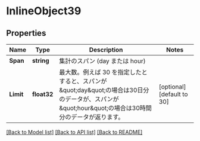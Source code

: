# InlineObject39

## Properties

Name | Type | Description | Notes
------------ | ------------- | ------------- | -------------
**Span** | **string** | 集計のスパン (day または hour) | 
**Limit** | **float32** | 最大数。例えば 30 を指定したとすると、スパンが\&quot;day\&quot;の場合は30日分のデータが、スパンが\&quot;hour\&quot;の場合は30時間分のデータが返ります。 | [optional] [default to 30]

[[Back to Model list]](../README.md#documentation-for-models) [[Back to API list]](../README.md#documentation-for-api-endpoints) [[Back to README]](../README.md)


